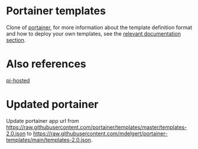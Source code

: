 # Portainer templates
Clone of [portainer](https://github.com/portainer/templates), for more information about the template definition format and how to deploy your own templates, see the [relevant documentation section](https://documentation.portainer.io/v2.0/templates/deploy_stack/).

# Also references
[pi-hosted](https://github.com/novaspirit/pi-hosted)

# Updated portainer
Update portainer app url from https://raw.githubusercontent.com/portainer/templates/master/templates-2.0.json to https://raw.githubusercontent.com/mdelgert/portainer-templates/main/templates-2.0.json.

